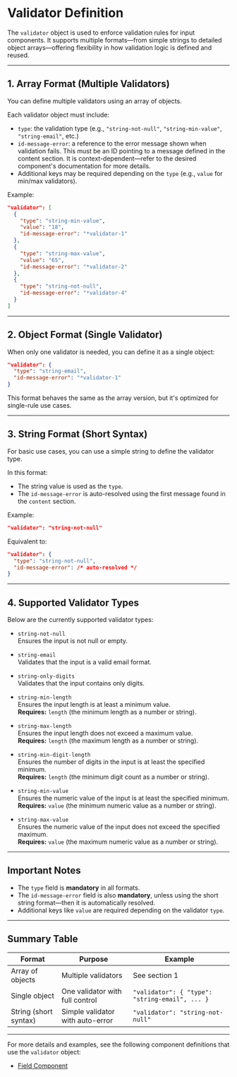 # Validator Definition

The `validator` object is used to enforce validation rules for input components. It supports multiple formats—from simple strings to detailed object arrays—offering flexibility in how validation logic is defined and reused.

---

## 1. Array Format (Multiple Validators)

You can define multiple validators using an array of objects.

Each validator object must include:

- `type`: the validation type (e.g., `"string-not-null"`, `"string-min-value"`, `"string-email"`, etc.)
- `id-message-error`: a reference to the error message shown when validation fails. This must be an ID pointing to a message defined in the content section. It is context-dependent—refer to the desired component's documentation for more details.
- Additional keys may be required depending on the `type` (e.g., `value` for min/max validators).

Example:

```json
"validator": [
  {
    "type": "string-min-value",
    "value": "18",
    "id-message-error": "*validator-1"
  },
  {
    "type": "string-max-value",
    "value": "65",
    "id-message-error": "*validator-2"
  },
  {
    "type": "string-not-null",
    "id-message-error": "*validator-4"
  }
]
```

---

## 2. Object Format (Single Validator)

When only one validator is needed, you can define it as a single object:

```json
"validator": {
  "type": "string-email",
  "id-message-error": "*validator-1"
}
```

This format behaves the same as the array version, but it's optimized for single-rule use cases.

---

## 3. String Format (Short Syntax)

For basic use cases, you can use a simple string to define the validator type.

In this format:

- The string value is used as the `type`.
- The `id-message-error` is auto-resolved using the first message found in the `content` section.

Example:

```json
"validator": "string-not-null"
```

Equivalent to:

```json
"validator": {
  "type": "string-not-null",
  "id-message-error": /* auto-resolved */
}
```

---

## 4. Supported Validator Types

Below are the currently supported validator types:

- `string-not-null`  
  Ensures the input is not null or empty.

- `string-email`  
  Validates that the input is a valid email format.

- `string-only-digits`  
  Validates that the input contains only digits.

- `string-min-length`  
  Ensures the input length is at least a minimum value.  
  **Requires:** `length` (the minimum length as a number or string).

- `string-max-length`  
  Ensures the input length does not exceed a maximum value.  
  **Requires:** `length` (the maximum length as a number or string).

- `string-min-digit-length`  
  Ensures the number of digits in the input is at least the specified minimum.  
  **Requires:** `length` (the minimum digit count as a number or string).

- `string-min-value`  
  Ensures the numeric value of the input is at least the specified minimum.  
  **Requires:** `value` (the minimum numeric value as a number or string).

- `string-max-value`  
  Ensures the numeric value of the input does not exceed the specified maximum.  
  **Requires:** `value` (the maximum numeric value as a number or string).

---

## Important Notes

- The `type` field is **mandatory** in all formats.
- The `id-message-error` field is also **mandatory**, unless using the short string format—then it is automatically resolved.
- Additional keys like `value` are required depending on the validator `type`.

---

## Summary Table

| Format               | Purpose                          | Example                                         |
|----------------------|-----------------------------------|-------------------------------------------------|
| Array of objects      | Multiple validators               | See section 1                                   |
| Single object         | One validator with full control   | `"validator": { "type": "string-email", ... }`  |
| String (short syntax) | Simple validator with auto-error  | `"validator": "string-not-null"`                |

---

For more details and examples, see the following component definitions that use the `validator` object:
- [Field Component](../components-definition/form/field.md)

